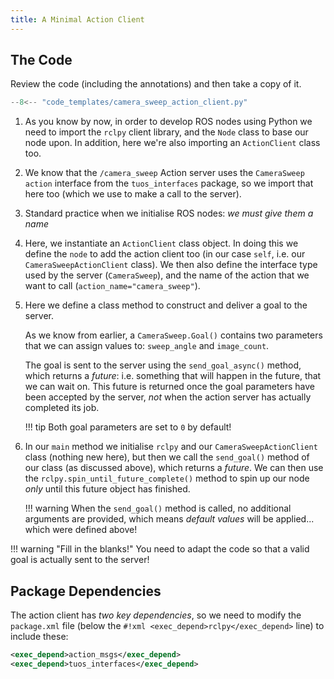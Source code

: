 ```yaml
---  
title: A Minimal Action Client
---
```


## The Code

Review the code (including the annotations) and then take a copy of it.

```py title="camera_sweep_action_client.py"
--8<-- "code_templates/camera_sweep_action_client.py"
```

1. As you know by now, in order to develop ROS nodes using Python we need to import the `rclpy` client library, and the `Node` class to base our node upon. In addition, here we're also importing an `ActionClient` class too.  

2. We know that the `/camera_sweep` Action server uses the `CameraSweep` `action` interface from the `tuos_interfaces` package, so we import that here too (which we use to make a call to the server). 

3. Standard practice when we initialise ROS nodes: *we must give them a name*

4. Here, we instantiate an `ActionClient` class object. In doing this we define the `node` to add the action client too (in our case `self`, i.e. our `CameraSweepActionClient` class). We then also define the interface type used by the server (`CameraSweep`), and the name of the action that we want to call (`action_name="camera_sweep"`).

5. Here we define a class method to construct and deliver a goal to the server. 

    As we know from earlier, a `CameraSweep.Goal()` contains two parameters that we can assign values to: `sweep_angle` and `image_count`.

    The goal is sent to the server using the `send_goal_async()` method, which returns a *future*: i.e. something that will happen in the future, that we can wait on. This future is returned once the goal parameters have been accepted by the server, *not* when the action server has actually completed its job.

    !!! tip
        Both goal parameters are set to `0` by default!

6. In our `main` method we initialise `rclpy` and our `CameraSweepActionClient` class (nothing new here), but then we call the `send_goal()` method of our class (as discussed above), which returns a *future*. We can then use the `rclpy.spin_until_future_complete()` method to spin up our node *only* until this future object has finished.

    !!! warning 
        When the `send_goal()` method is called, no additional arguments are provided, which means *default values* will be applied... which were defined above!


!!! warning "Fill in the blanks!"
    You need to adapt the code so that a valid goal is actually sent to the server! 

## Package Dependencies

The action client has *two key dependencies*, so we need to modify the `package.xml` file (below the `#!xml <exec_depend>rclpy</exec_depend>` line) to include these:

```xml title="package.xml"
<exec_depend>action_msgs</exec_depend>
<exec_depend>tuos_interfaces</exec_depend>
``` 
